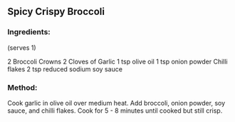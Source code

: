 ## Spicy Crispy Broccoli

### Ingredients:
(serves 1)

2 Broccoli Crowns
2 Cloves of Garlic
1 tsp olive oil
1 tsp onion powder
Chilli flakes
2 tsp reduced sodium soy sauce

### Method:

Cook garlic in olive oil over medium heat.
Add broccoli, onion powder, soy sauce, and chilli flakes.
Cook for 5 - 8 minutes until cooked but still crisp.
